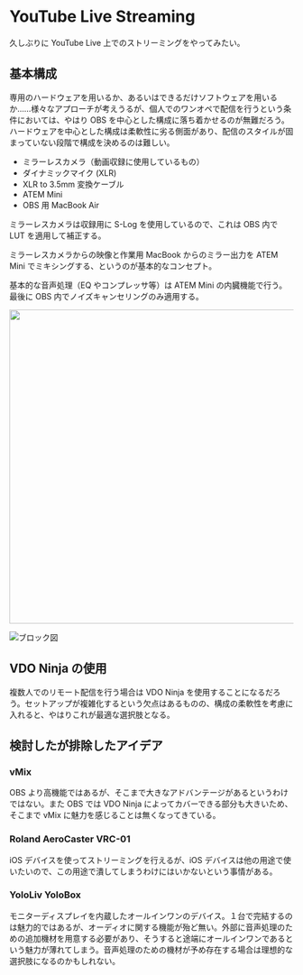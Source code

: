 # YouTube Live Streaming

久しぶりに YouTube Live 上でのストリーミングをやってみたい。

## 基本構成

専用のハードウェアを用いるか、あるいはできるだけソフトウェアを用いるか……様々なアプローチが考えうるが、個人でのワンオペで配信を行うという条件においては、やはり OBS を中心とした構成に落ち着かせるのが無難だろう。ハードウェアを中心とした構成は柔軟性に劣る側面があり、配信のスタイルが固まっていない段階で構成を決めるのは難しい。

- ミラーレスカメラ（動画収録に使用しているもの）
- ダイナミックマイク (XLR)
- XLR to 3.5mm 変換ケーブル
- ATEM Mini
- OBS 用 MacBook Air

ミラーレスカメラは収録用に S-Log を使用しているので、これは OBS 内で LUT を適用して補正する。

ミラーレスカメラからの映像と作業用 MacBook からのミラー出力を ATEM Mini でミキシングする、というのが基本的なコンセプト。

基本的な音声処理（EQ やコンプレッサ等）は ATEM Mini の内臓機能で行う。最後に OBS 内でノイズキャンセリングのみ適用する。

<img src="https://github.com/user-attachments/assets/2f5bba7d-1e09-463c-b215-94cb075f564a" width="557"></img>

![ブロック図](https://github.com/user-attachments/assets/afbfa8ab-d6f4-465d-ae5b-207765ce039a)


## VDO Ninja の使用

複数人でのリモート配信を行う場合は VDO Ninja を使用することになるだろう。セットアップが複雑化するという欠点はあるものの、構成の柔軟性を考慮に入れると、やはりこれが最適な選択肢となる。

## 検討したが排除したアイデア

### vMix

OBS より高機能ではあるが、そこまで大きなアドバンテージがあるというわけではない。また OBS では VDO Ninja によってカバーできる部分も大きいため、そこまで vMix に魅力を感じることは無くなってきている。

### Roland AeroCaster VRC-01

iOS デバイスを使ってストリーミングを行えるが、iOS デバイスは他の用途で使いたいので、この用途で潰してしまうわけにはいかないという事情がある。

### YoloLiv YoloBox

モニターディスプレイを内蔵したオールインワンのデバイス。１台で完結するのは魅力的ではあるが、オーディオに関する機能が殆ど無い。外部に音声処理のための追加機材を用意する必要があり、そうすると途端にオールインワンであるという魅力が薄れてしまう。音声処理のための機材が予め存在する場合は理想的な選択肢になるのかもしれない。
